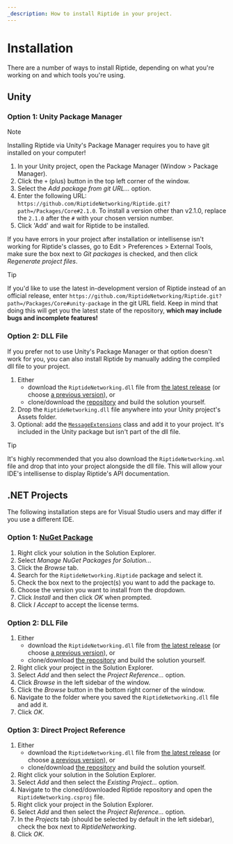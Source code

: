 ```yaml
---
_description: How to install Riptide in your project.
---
```


# Installation

There are a number of ways to install Riptide, depending on what you're working on and which tools you're using.

## Unity
### Option 1: Unity Package Manager

> [!NOTE]
> Installing Riptide via Unity's Package Manager requires you to have git installed on your computer!

1. In your Unity project, open the Package Manager (Window > Package Manager).
2. Click the `+` (plus) button in the top left corner of the window.
3. Select the *Add package from git URL...* option.
4. Enter the following URL: `https://github.com/RiptideNetworking/Riptide.git?path=/Packages/Core#2.1.0`. To install a version other than v2.1.0, replace the `2.1.0` after the `#` with your chosen version number.
5. Click 'Add' and wait for Riptide to be installed.

If you have errors in your project after installation or intellisense isn't working for Riptide's classes, go to Edit > Preferences > External Tools, make sure the box next to *Git packages* is checked, and then click *Regenerate project files*.

> [!TIP]
> If you'd like to use the latest in-development version of Riptide instead of an official release, enter `https://github.com/RiptideNetworking/Riptide.git?path=/Packages/Core#unity-package` in the git URL field. Keep in mind that doing this will get you the latest state of the repository, **which may include bugs and incomplete features!**

### Option 2: DLL File

If you prefer not to use Unity's Package Manager or that option doesn't work for you, you can also install Riptide by manually adding the compiled dll file to your project.

1. Either
    - download the `RiptideNetworking.dll` file from [the latest release](https://github.com/RiptideNetworking/Riptide/releases/latest) (or choose [a previous version](https://github.com/RiptideNetworking/Riptide/releases)), or
    - clone/download the [repository](https://github.com/RiptideNetworking/Riptide) and build the solution yourself.
2. Drop the `RiptideNetworking.dll` file anywhere into your Unity project's Assets folder.
3. Optional: add the <code><a href="https://github.com/RiptideNetworking/Riptide/blob/unity-package/Packages/Core/Runtime/UnitySpecific/MessageExtensions.cs">MessageExtensions</a></code> class and add it to your project. It's included in the Unity package but isn't part of the dll file.

> [!TIP]
> It's highly recommended that you also download the `RiptideNetworking.xml` file and drop that into your project alongside the dll file. This will allow your IDE's intellisense to display Riptide's API documentation.

## .NET Projects

The following installation steps are for Visual Studio users and may differ if you use a different IDE.

### Option 1: [NuGet Package](https://www.nuget.org/packages/RiptideNetworking.Riptide)

1. Right click your solution in the Solution Explorer.
2. Select *Manage NuGet Packages for Solution...*
3. Click the *Browse* tab.
4. Search for the `RiptideNetworking.Riptide` package and select it.
5. Check the box next to the project(s) you want to add the package to.
6. Choose the version you want to install from the dropdown.
7. Click *Install* and then click *OK* when prompted.
8. Click *I Accept* to accept the license terms.

### Option 2: DLL File

1. Either
    - download the `RiptideNetworking.dll` file from [the latest release](https://github.com/RiptideNetworking/Riptide/releases/latest) (or choose [a previous version](https://github.com/RiptideNetworking/Riptide/releases)), or
    - clone/download [the repository](https://github.com/RiptideNetworking/Riptide) and build the solution yourself.
2. Right click your project in the Solution Explorer.
3. Select *Add* and then select the *Project Reference...* option.
4. Click *Browse* in the left sidebar of the window.
5. Click the *Browse* button in the bottom right corner of the window.
6. Navigate to the folder where you saved the `RiptideNetworking.dll` file and add it.
7. Click *OK*.

### Option 3: Direct Project Reference

1. Either
    - download the `RiptideNetworking.dll` file from [the latest release](https://github.com/RiptideNetworking/Riptide/releases/latest) (or choose [a previous version](https://github.com/RiptideNetworking/Riptide/releases)), or
    - clone/download [the repository](https://github.com/RiptideNetworking/Riptide) and build the solution yourself.
2. Right click your solution in the Solution Explorer.
3. Select *Add* and then select the *Existing Project...* option.
4. Navigate to the cloned/downloaded Riptide repository and open the `RiptideNetworking.csproj` file.
5. Right click your project in the Solution Explorer.
6. Select *Add* and then select the *Project Reference...* option.
7. In the *Projects* tab (should be selected by default in the left sidebar), check the box next to *RiptideNetworking*.
8. Click *OK*.